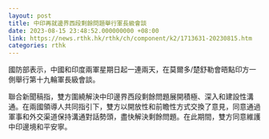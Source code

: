 ```yaml
---
layout: post
title: 中印再就邊界西段剩餘問題舉行軍長級會談
date: 2023-08-15 23:48:52.000000000 +08:00
link: https://news.rthk.hk/rthk/ch/component/k2/1713631-20230815.htm
categories: rthk
---
```


國防部表示，中國和印度兩軍星期日起一連兩天，在莫爾多/楚舒勒會晤點印方一側舉行第十九輪軍長級會談。

聯合新聞稿指，雙方圍繞解決中印邊界西段剩餘問題展開積極、深入和建設性溝通。在兩國領導人共同指引下，雙方以開放性和前瞻性方式交換了意見，同意通過軍事和外交渠道保持溝通對話勢頭，盡快解決剩餘問題。在此期間，雙方同意維護中印邊境和平安寧。
